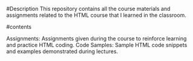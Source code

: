 #Description
This repository contains all the course materials and assignments related to the HTML course that I learned in the classroom.

#contents

Assignments: Assignments given during the course to reinforce learning and practice HTML coding.
Code Samples: Sample HTML code snippets and examples demonstrated during lectures.